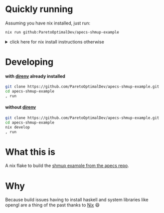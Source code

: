 # Quickly running


Assuming you have nix installed, just run:

```sh
nix run github:ParetoOptimalDev/apecs-shmup-example
```

<details>
<summary>click here for nix install instructions otherwise</summary>
```sh
sh <(curl -L https://nixos.org/nix/install) --daemon
```

Or see the [Nix download page](https://nixos.org/download.html) for other options if you don't like that one or it somehow manages not to work.

</details>

# Developing


#### with [direnv](https://github.com/direnv/direnv) already installed

```sh
git clone https://github.com/ParetoOptimalDev/apecs-shmup-example.git
cd apecs-shmup-example
, run
```

#### without [direnv](https://github.com/direnv/direnv)

```sh
git clone https://github.com/ParetoOptimalDev/apecs-shmup-example.git
cd apecs-shmup-example
nix develop
, run
```

# What this is

A nix flake to build the [shmup example from the apecs repo](https://github.com/jonascarpay/apecs/blob/master/examples/Shmup.md).

# Why

Because build issues having to install haskell and system libraries like opengl are a thing of the past thanks to [Nix](https://nixos.org/) :smile:
